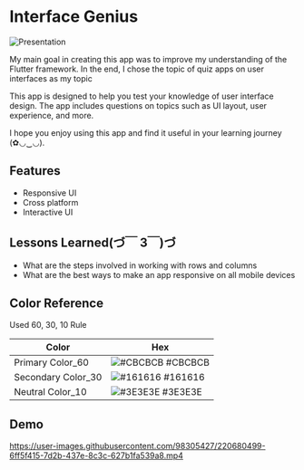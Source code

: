 # Interface Genius
![Presentation](https://user-images.githubusercontent.com/98305427/220678220-40ea7941-4083-4038-a548-d442c9445feb.png)

My main goal in creating this app was to improve my understanding of the Flutter framework.
In the end, I chose the topic of quiz apps on user interfaces as my topic

This app is designed to help you test your knowledge of user interface design.
The app includes questions on topics such as UI layout, user experience, and more.

I hope you enjoy using this app and find it useful in your learning journey (✿◡‿◡).

## Features
- Responsive UI
- Cross platform
- Interactive UI

## Lessons Learned(づ￣ 3￣)づ
- What are the steps involved in working with rows and columns
- What are the best ways to make an app responsive on all mobile devices

## Color Reference
Used 60, 30, 10 Rule

| Color             | Hex                                                                |
| ----------------- | ------------------------------------------------------------------ |
| Primary Color_60 | ![#CBCBCB](https://via.placeholder.com/10/CBCBCB?text=+) #CBCBCB |
| Secondary Color_30 | ![#161616](https://via.placeholder.com/10/161616?text=+) #161616 |
| Neutral Color_10 | ![#3E3E3E](https://via.placeholder.com/10/3E3E3E?text=+) #3E3E3E |

## Demo
https://user-images.githubusercontent.com/98305427/220680499-6ff5f415-7d2b-437e-8c3c-627b1fa539a8.mp4
